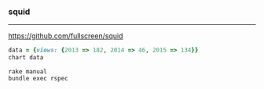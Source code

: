 ### squid
---
https://github.com/fullscreen/squid

```ruby
data = {views: {2013 => 182, 2014 => 46, 2015 => 134}}
chart data
```

```
rake manual
bundle exec rspec
```

```
```


